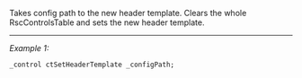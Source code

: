 Takes config path to the new header template. Clears the whole RscControlsTable and sets the new header template.


---
*Example 1:*
```sqf
_control ctSetHeaderTemplate _configPath;
```